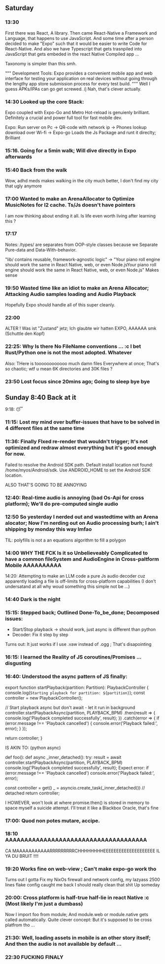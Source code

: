 ## Saturday

### 13:30

First there was React, A library. Then came React-Native a Framework and Language, that happens to use JavaScript. And some time after a person decided to make "Expo" such that it would be easier to write Code for React-Native. And also we have Typescript that gets trasnpiled into JavaScript that gets embeded in the react Native Compiled app ...

Taxonomy is simpler than this smh.

"""
Development Tools: Expo provides a convenient mobile app and web interface for testing your application on real devices without going through the lengthy app store submission process for every test build.
"""
Well I guess APKs/IPAs can go get screwed. /j
Nah, that's clever actually.


### 14:30 Looked up the core Stack:

Expo coupled with Expo-Go and Metro Hot-reload is genuienly brilliant. Definitely a crucial and power full tool for fast mobile dev.

Expo: Run server on Pc -> QR-code with network ip -> Phones lookup download over Wi-fi -> Expo-go Loads the Js Package and runt it direclty;
Brilliant


### 15:16. Going for a 5min walk; Will dive directly in Expo afterwards

### 15:40 Back from the walk

Wow, adhd meds makes walking in the city much better, I don't find my city that ugly anymore 

### 17:00 Wanted to make an ArenaAllocator to Optimize MusicNotes for l2 cache. Ts/Js doesn't have pointers

I am now thinking about ending it all. Is life even worth living after learning this ?

### 17:17

Notes: 
/types/ are separates from OOP-style classes because we Separate Pure-data and Data-With-behavior.

"lib/ contains reusable, framework-agnostic logic" -> "Your piano roll engine should work the same in React Native, web, or even Node.jsYour piano roll engine should work the same in React Native, web, or even Node.js"
Makes sense

### 19:50 Wasted time like an idiot to make an Arena Allocator; Attacking Audio samples loading and Audio Playback

Hopefully Expo should handle all of this super cleanly.

### 22:00

ALTER ! Was ist "Zustand" jetz; Ich glaubte wir hatten EXPO, AAAAAA smk (Schuttle den Kopf)

### 22:25: Why Is there No FileName conventions ... :c I bet Rust/Python one is not the most adopted. Whatever

Also: THere is toooooooooooo much damn files Everywhere at once; That's so chaotic; wtf u mean 6K directories and 30K files ?


### 23:50 Lost focus since 20mins ago; Going to sleep bye bye


## Sunday 8:40 Back at it
9:18: 😴

### 11:15: Lost my mind over buffer-issues that have to be solved in 4 different files at the same time

### 11:36: Finally FIxed re-render that wouldn't trigger; It's not optimized and redraw almost everything but it's good enough for now.
Failed to resolve the Android SDK path. Default install location not found: /home/myos/Android/sdk. Use ANDROID_HOME to set the Android SDK location.

ALSO THAT'S GOING TO BE ANNOYING

### 12:40: Real-time audio is annoying (bad Os-Api for cross platform); We'll do pre-computed single audio


### 12:50 So yesterday I nerded out and wastedtime with an Arena alocator; Now I'm nerding out on Audio processing burh; I ain't shipping by monday this way lmfao

TIL: polyfills is not a an equations algorithm to fill a polygon

### 14:00 WHY THE FCK Is it so Unbelieveably Complicated to have a common fileSystem and AudioEngine in Cross-paltform Mobile AAAAAAAAAA

14:20: Attempting to make an LLM code a pure Js audio decoder cuz apparently loading a file is off-limits for cross-platform capabilities (I don't undersatand at all why woud something this simple not be ...)

### 14:40 Dark is the night


### 15:15: Stepped back; Outlined Done-To_be_done; Decomposed issues:
- Start/Stop playback -> should work, just async is different than python
- Decoder: Fix it step by step

Turns out: It just works if I use .vaw instead of .ogg ; That's disapointing

### 16:15: I learned the Reality of JS coroutines/Promises ... disgusting


### 16:40: Understood the async pattern of JS finally:


export function startPlayback(partition: Partition): PlaybackController {
  console.log(`Starting playback for partition: ${partition}`);
  const controller = new PlaybackController();

  // Start playback async but don't await - let it run in background
  controller.startPlaybackAsync(partition, PLAYBACK_BPM)
    .then(result => {
      console.log('Playback completed successfully', result);
    })
    .catch(error => {
      if (error.message !== 'Playback cancelled') {
        console.error('Playback failed:', error);
      }
    });

  return controller;
}

IS AKIN TO: (python async)

def foo():
  def async _inner_detached():
    try:
      result = await controller.startPlaybackAsync(partition, PLAYBACK_BPM)
      console.log('Playback completed successfully', result);
    Expect error:
      if (error.message !== 'Playback cancelled')
        console.error('Playback failed:', error);

  const controller = get()
  _ = asyncio.create_task(_inner_detached()) // detached
  return controller;


I HOWEVER, won't look at where promise.then() is stored in memory to space myself a suicide attempt.
I'll treat it like a Blackbox Oracle, that's fine

### 17:00: Quod non potes mutare, accipe.

### 18:10 AAAAAAAAAAAAAAAAAAAAAAAAAAAAAAAAAAAAA

CA MAAAAAAAAAAARRRRRRRRRCHHHHHHHHEEEEEEEEEEEEEEEEEEEE
IL YA DU BRUIT !!!!

### 19:20 Works fine on web-view ; Can't make expo-go work tho

Turns out I gotta Fix my NixOs firewall and network config, my lazyass 2500 lines flake config caught me back
I should really clean that shit Up someday

### 20:00: Cross platform is half-true half-lie in react Native :c (Most likely I'm just a dumbass)
Now I import foo from module; And module.web or module.native gets called automatically.
Quite clever concept: But it's supposed to be cross platfrom tho ...

### 21:30:  Well, loading assets in mobile is an other story itself; And then the audio is not available by default ...

### 22:30 FUCKING FINALY
